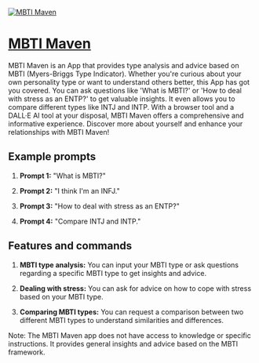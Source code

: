[![MBTI Maven](https://files.oaiusercontent.com/file-LK22VSUndB64ZWfdvWPP3OdI?se=2123-10-17T21%3A52%3A21Z&sp=r&sv=2021-08-06&sr=b&rscc=max-age%3D31536000%2C%20immutable&rscd=attachment%3B%20filename%3Daa2b3b87-1ff4-4155-9cfa-66c4670e7d98.png&sig=MOO3xL13PKE2u/dovJLQziN1ohVlhe8BjLH6p9d5q80%3D)](https://chat.openai.com/g/g-ikan5fWKD-mbti-maven)

# [MBTI Maven](https://chat.openai.com/g/g-ikan5fWKD-mbti-maven)

MBTI Maven is an App that provides type analysis and advice based on MBTI (Myers-Briggs Type Indicator). Whether you're curious about your own personality type or want to understand others better, this App has got you covered. You can ask questions like 'What is MBTI?' or 'How to deal with stress as an ENTP?' to get valuable insights. It even allows you to compare different types like INTJ and INTP. With a browser tool and a DALL·E AI tool at your disposal, MBTI Maven offers a comprehensive and informative experience. Discover more about yourself and enhance your relationships with MBTI Maven!

## Example prompts

1. **Prompt 1:** "What is MBTI?"

2. **Prompt 2:** "I think I'm an INFJ."

3. **Prompt 3:** "How to deal with stress as an ENTP?"

4. **Prompt 4:** "Compare INTJ and INTP."

## Features and commands

1. **MBTI type analysis:** You can input your MBTI type or ask questions regarding a specific MBTI type to get insights and advice.

2. **Dealing with stress:** You can ask for advice on how to cope with stress based on your MBTI type. 

3. **Comparing MBTI types:** You can request a comparison between two different MBTI types to understand similarities and differences.

Note: The MBTI Maven app does not have access to knowledge or specific instructions. It provides general insights and advice based on the MBTI framework.